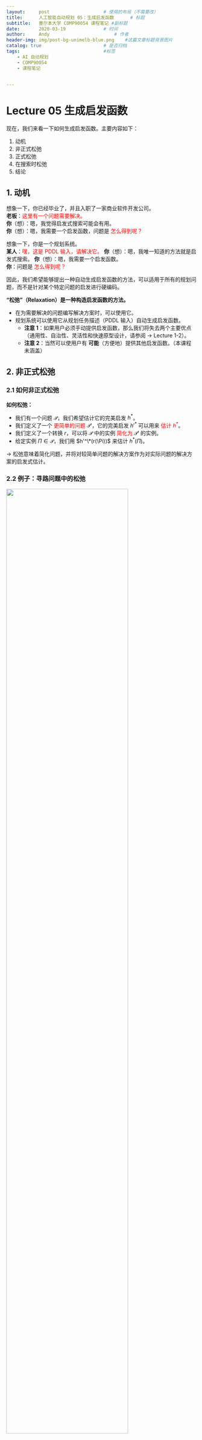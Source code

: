 ```yaml
---
layout:     post   				    # 使用的布局（不需要改）
title:      人工智能自动规划 05：生成启发函数  	# 标题 
subtitle:   墨尔本大学 COMP90054 课程笔记 #副标题
date:       2020-03-19 				# 时间
author:     Andy 						# 作者
header-img: img/post-bg-unimelb-blue.png 	#这篇文章标题背景图片
catalog: true 						# 是否归档
tags:								#标签
    - AI 自动规划
    - COMP90054
    - 课程笔记


---
```


<!-- 数学公式 -->
<script src="https://cdn.mathjax.org/mathjax/latest/MathJax.js?config=TeX-AMS-MML_HTMLorMML" type="text/javascript"></script>
<script type="text/x-mathjax-config">
  MathJax.Hub.Config({
    tex2jax: {
      skipTags: ['script', 'noscript', 'style', 'textarea', 'pre'],
      inlineMath: [['$','$']]
    }
  });
</script>

# Lecture 05 生成启发函数
现在，我们来看一下如何生成启发函数。主要内容如下：
1. 动机
2. 非正式松弛
3. 正式松弛
4. 在搜索时松弛
5. 结论

## 1. 动机

想象一下，你已经毕业了，并且入职了一家商业软件开发公司。  
**老板**：<span style="color:red">这里有一个问题需要解决。</span>  
**你**（想）：嗯，我觉得启发式搜索可能会有用。  
**你**（想）：嗯，我需要一个启发函数，问题是 <span style="color:red">怎么得到呢？</span>

想象一下，你是一个规划系统。  
**某人**：<span style="color:red">嘿，这是 PDDL 输入，请解决它。</span>
**你**（想）：嗯，我唯一知道的方法就是启发式搜索。
**你**（想）：嗯，我需要一个启发函数。  
**你**：问题是 <span style="color:red">怎么得到呢？</span>

因此，我们希望能够提出一种自动生成启发函数的方法，可以适用于所有的规划问题，而不是针对某个特定问题的启发进行硬编码。

**“松弛”（Relaxation）是一种构造启发函数的方法。**

* 在为需要解决的问题编写解决方案时，可以使用它。
* 规划系统可以使用它从规划任务描述（PDDL 输入）自动生成启发函数。
  * **注意 1**：如果用户必须手动提供启发函数，那么我们将失去两个主要优点（通用性、自治性、灵活性和快速原型设计，请参阅 $\to$ Lecture 1-2）。
  * **注意 2**：当然可以使用户有 **可能**（方便地）提供其他启发函数。（本课程未涵盖）

## 2. 非正式松弛
### 2.1 如何非正式松弛
**如何松弛：**
* 我们有一个问题 $\mathcal P$，我们希望估计它的完美启发 $h^*$。
* 我们定义了一个 <span style="color:red">更简单的问题</span> $\mathcal P'$，它的完美启发 $h'^*$ 可以用来 <span style="color:red">估计 $h^*$</span>。
* 我们定义了一个转换 $r$，可以将 $\mathcal P$ 中的实例 <span style="color:red">简化为</span> $\mathcal P'$ 的实例。
* 给定实例 $\Pi \in \mathcal P$，我们用 $h'^\*(r(\Pi))$ 来估计 $h^*(\Pi)$。

$\to$ 松弛意味着简化问题，并将对较简单问题的解决方案作为对实际问题的解决方案的启发式估计。

### 2.2 例子：寻路问题中的松弛

<img src="http://andy-blog.oss-cn-beijing.aliyuncs.com/blog/2020-05-19-WX20200519-164603%402x.png" width="80%">

如果我希望找到一条从一个点到另一个点的路径，这可能是一个相当复杂的问题，具体取决于不同的点之间有多少条链接。该原始问题的简化问题可以是：寻找一条从一个点到另一个点的欧几里得距离，或者说，一只鸟从起点 飞到终点的路径。

<span style="color:red">如何通过松弛推导出直线距离？</span>

* <span style="color:blue">问题 $\mathcal P$</span>：寻找路径。
* <span style="color:blue">简化问题 $\mathcal P'$</span>：为一只鸟寻找路径。
* <span style="color:blue">$\mathcal P'$ 的完美启发 $h'^*$</span>：直线距离。
* <span style="color:blue">转换 $r$</span>：假装你是一只鸟。

### 2.3 例子：八数码问题中的松弛

<img src="http://andy-blog.oss-cn-beijing.aliyuncs.com/blog/2020-05-19-WX20200519-170006%402x.png" width="50%">

$\mathcal P$ 的完美启发 $h^*$：行动（Actions）$=$ “一个码块可以从 A 方槽移动到 B 方槽，如果 A和 B 是邻接的，并且 B 是空的。”

* <span style="color:red">如何推导出曼哈顿距离启发（Manhattan distance heuristic）？</span>  
  $\mathcal P'$：行动（Actions）$=$ “一个码块可以从 A 方槽移动到 B 方槽，如果 A和 B 是邻接的。”  

  我们可以将问题简化为：只要两个方槽邻接即可移动码块，而不必考虑目标方槽是否为空。基于这样的假设，我们可以得到曼哈顿距离启发。例如：上图中，码块 1 从初始状态中的位置移动到目标状态中的位置，其曼哈顿启发为 3（即向上移动 2 格，再向左移动 1 格）。

* <span style="color:red">如何推导出错位码块启发（misplaced tiles heuristic）？</span>  
  $\mathcal P'$：行动（Actions）$=$ “一个码块可以从 A 方槽移动到 B 方槽。”  

  一种更简单的考虑是：码块可以从一个方槽移动到其他任意一个方槽。即码块 1 可以从初始状态中的位置直接 1 步移到目标状态中的位置。

* 两种方法中的 $h'^*$（对应于 $r$）：$\mathcal P'$ 中的最优代价（对应于采取不同的行动）。
* 这里：曼哈顿距离 $=18$，错位码块 $=8$。

### 2.4 例子：目标计数问题中的松弛

<img src="http://andy-blog.oss-cn-beijing.aliyuncs.com/blog/2020-05-19-WX20200519-172542%402x.png" width="50%">

一共 5 个城市：悉尼（Sydney, Sy）、阿德莱德（Adelaide, Ad）、布里斯班（Brisbane, Br）、珀斯（Perth, Pe）、达尔文（Darwin, Da）。一辆卡车从悉尼出发，途径所有城市，最后返回悉尼。

* <span style="color:blue">命题（Propositions）$P$</span>：$at(x)$ 表示所在城市，$v(x)$ 表示已访问过的城市，其中，$$x\in \{Sy, Ad, Br, Pe, Da\}$$。
* <span style="color:blue">行动（Actions）$a\in A$</span>：$drive(x,y)$ 表示从城市 $x$ 前往城市 $y$，其中，$x$ 和 $y$ 之间存在道路；前置条件 $$pre_a=\{at(x)\}$$，添加列表 $$add_a=\{at(y),v(y)\}$$，删除列表 $$del_a=\{at(x)\}$$。
* <span style="color:blue">初始状态（Initial state）$I$</span>：$at(Sy),v(Sy)$。
* <span style="color:blue">目标状态（Goal state）$G$</span>：$at(Sy)$，$v(x)$ 对于所有的 $x$。

下里是一种可以采用的松弛，考虑我们还需要到达的目标数量，<span style="color:red">假设我们可以直接到达每个城市</span>：

* <span style="color:blue">问题 $\mathcal P$</span>：所有的 STRIPS 规划问题。
* <span style="color:blue">简化问题 $\mathcal P'$</span>：所有的 STRIPS 规划问题，其中，前置条件和删除列表都是空集。
* <span style="color:blue">$\mathcal P'$ 的完美启发 $h'^*$</span>：最优规划代价（$=h^*$）。
* <span style="color:blue">转换 $r$</span>：移除前置条件和删除列表。
* 这里的启发值是多少？$4$（因为我们在初始状态时已经到达了悉尼）。

$\to$ 前置条件和删除列表为空集的最优 STRIPS 规划仍然是一个 **NP-困难** 问题。（通过添加列表设定的目标，从 MINIMUM COVER 中减少。）

$\to$ 需要 <span style="color:red">近似</span> $\mathcal P'$ 的完美启发 $h'^*$。因此，<span style="color:blue">目标计数（goal counting）</span>：用尚未访问的目标数近似估计 $h'^\*$。

## 3. 正式松弛
###  3.1 如何正式松弛：在我们开始之前

* 在下一小节 3.2 中给出的定义不存在于任何课本或者论文中。
* 生成启发函数的方法各不相同，很难（或者说几乎不可能）仅通过一个定义就能（自然地）捕获所有的启发函数。
* 但是，一个正式的定义对于准确说明实际问题中的相关区分线是有用的。
* 目前的定义在这方面做得很好。  
  $\to$ 它很适合规划中当前使用的内容。  
  $\to$ 它在区分线中很灵活，它抓住了所有松弛思想的基本构造和本质。

### 3.2 松弛

**定义<span style="color:blue">（松弛 Relaxation）</span>**  
令 $$h^*: \mathcal P \to \mathbb R_0^+ \cup \{\infty\}$$ 为一个函数。一个 $h^\*$ 的 <span style="color:blue">松弛</span> 是一个三元组 <span style="color:blue">$\mathcal R=(\mathcal P',r,h'^\*)$</span>，其中，$\mathcal P'$ 是一个任意集合，并且 <span style="color:red">$r:\mathcal P \to \mathcal P'$</span> 和 <span style="color:red">$$h'^* : \mathcal P' \to \mathbb R_0^+ \cup \{\infty\}$$</span> 都是函数，使得对于所有的 $\Pi \in \mathcal P$，<span style="color:blue">松弛启发 $$h^{\mathcal R}(\Pi):= h'^*(r(\Pi))$$</span> 满足 <span style="color:red">$$h^{\mathcal R}(\Pi)\le h^*(\Pi)$$</span>。松弛为：

* <span style="color:blue">自然的（native）</span>：如果 $$\mathcal P' \subseteq \mathcal P$$ 并且 $$h'^*=h^*$$。
* <span style="color:blue">有效构造（efﬁciently constructible）</span>：如果存在一个多项式时间算法，在给定 $\Pi \in \mathcal P$ 的情况下计算 $r(\Pi)$。
* <span style="color:blue">有效计算（efﬁciently computable）</span>：如果存在一个多项式时间算法，在给定 $\Pi' \in \mathcal P'$ 的情况下计算 $h'^*(\Pi')$。

**提示：**
* 我们有一个问题 $\mathcal P$，我们希望估计它的完美启发 $h^*$。
* 我们定义了一个更简单的问题 $\mathcal P'$，它的完美启发 $h'^*$ 可以用来 <span style="color:red">（可采纳地）</span> 估计 $h^*$。
* 我们定义了一个转换 $r$，从 $\mathcal P$ 到 $\mathcal P'$。
* 给定 $\Pi \in \mathcal P$，我们用 $h'^\*(r(\Pi))$ 来估计 $h^*(\Pi)$。

### 3.3 松弛（Relaxations）：说明

<img src="http://andy-blog.oss-cn-beijing.aliyuncs.com/blog/2020-05-19-WX20200519-231905%402x.png" width="80%">

**寻找路径的例子：**
* <span style="color:blue">问题 $\mathcal P$</span>：寻找路径。
* <span style="color:blue">简化问题 $\mathcal P'$</span>：为一只鸟寻找路径。
* <span style="color:blue">$\mathcal P'$ 的完美启发 $h'^*$</span>：直线距离。
* <span style="color:blue">转换 $r$</span>：假装你是一只鸟。

### 3.4 自然松弛（Native Relaxations）：说明

<img src="http://andy-blog.oss-cn-beijing.aliyuncs.com/blog/2020-05-19-WX20200519-231919%402x.png" width="80%">

**目标计数的例子：**
* <span style="color:blue">问题 $\mathcal P$</span>：所有的 STRIPS 规划问题。
* <span style="color:blue">简化问题 $\mathcal P'$</span>：所有的 STRIPS 规划问题，其中，前置条件和删除列表都是空集。
* <span style="color:blue">$\mathcal P'$ 的完美启发 $h'^*$</span>：最优规划代价（$=h^*$）。
* <span style="color:blue">转换 $r$</span>：移除前置条件和删除列表。

## 5. 扩展阅读

<span style="color:red"></span>

<span style="color:blue"></span>

下节内容：生成启发函数
 